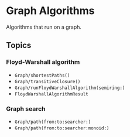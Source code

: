 # Graph Algorithms

Algorithms that run on a graph.

## Topics

### Floyd-Warshall algorithm
- ``Graph/shortestPaths()``
- ``Graph/transitiveClosure()``
- ``Graph/runFloydWarshallAlgorithm(semiring:)``
- ``FloydWarshallAlgorithmResult``

### Graph search
- ``Graph/path(from:to:searcher:)``
- ``Graph/path(from:to:searcher:monoid:)``
